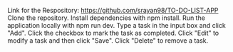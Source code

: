 Link for the Respository: https://github.com/srayan98/TO-DO-LIST-APP
Clone the repository.
Install dependencies with npm install.
Run the application locally with npm run dev.
Type a task in the input box and click "Add".
Click the checkbox to mark the task as completed.
Click "Edit" to modify a task and then click "Save".
Click "Delete" to remove a task.
